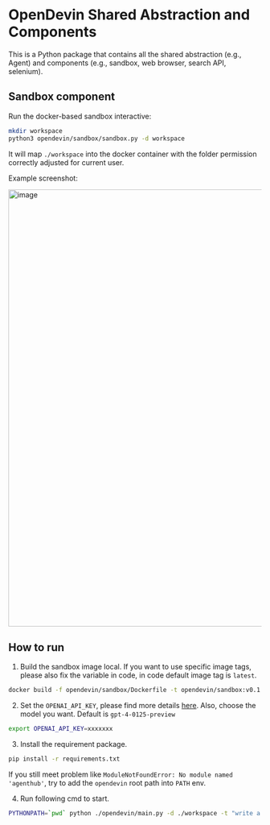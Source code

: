 # OpenDevin Shared Abstraction and Components

This is a Python package that contains all the shared abstraction (e.g., Agent) and components (e.g., sandbox, web browser, search API, selenium).

## Sandbox component

Run the docker-based sandbox interactive:

```bash
mkdir workspace
python3 opendevin/sandbox/sandbox.py -d workspace
```

It will map `./workspace` into the docker container with the folder permission correctly adjusted for current user.

Example screenshot:

<img width="868" alt="image" src="https://github.com/OpenDevin/OpenDevin/assets/38853559/8dedcdee-437a-4469-870f-be29ca2b7c32">


## How to run

1. Build the sandbox image local. If you want to use specific image tags, please also fix the variable in code, in code default image tag is `latest`.
```bash 
docker build -f opendevin/sandbox/Dockerfile -t opendevin/sandbox:v0.1 .
```

2. Set the `OPENAI_API_KEY`, please find more details [here](https://help.openai.com/en/articles/5112595-best-practices-for-api-key-safety). Also, choose the model you want. Default is `gpt-4-0125-preview`
```bash
export OPENAI_API_KEY=xxxxxxx
```

3. Install the requirement package.
```bash
pip install -r requirements.txt                                                                 
```
If you still meet problem like `ModuleNotFoundError: No module named 'agenthub'`, try to add the `opendevin` root path into `PATH` env.

4. Run following cmd to start.
```bash
PYTHONPATH=`pwd` python ./opendevin/main.py -d ./workspace -t "write a bash script that prints hello world"
```
